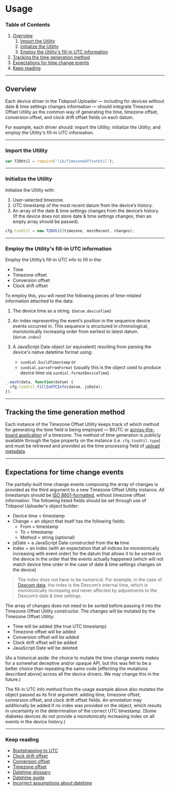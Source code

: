 # Usage

### Table of Contents

1. [Overview](#overview)
	1. [Import the Utility](#import-the-utility)
	2. [Initialize the Utility](#initialize-the-utility)
	3. [Employ the Utility's fill-in UTC information](#employ-the-utility's-fillin-utc-information)
2. [Tracking the time generation method](#tracking-the-time-generation-method)
3. [Expectations for time change events](#expectations-for-time-change-events)
4. [Keep reading](#keep-reading)

---

## Overview

Each device driver in the Tidepool Uploader — including for devices without date & time settings changes information — should integrate Timezone Offset Utility as the common way of generating the time, timezone offset, conversion offset, and clock drift offset fields on each datum.

For example, each driver should: import the Utility; initialize the Utility; and employ the Utility's fill-in UTC information.

---

### Import the Utility

```javascript
var TZOUtil = require('lib/TimezoneOffsetUtil');
```

---

### Initialize the Utility

Initialize the Utility with:

1. User-selected timezone.
2. UTC timestamp of the most recent datum from the device’s history.
3. An array of the date & time settings changes from the device’s history. (If the device does not store date & time settings changes, then an empty array should be passed).

```javascript
cfg.tzoUtil = new TZOUtil(timezone, mostRecent, changes);
```

---

### Employ the Utility's fill-in UTC information

Employ the Utility’s fill-in UTC info to fill in the:

* Time
* Timezone offset
* Conversion offset
* Clock drift offset

To employ this, you will need the following pieces of time-related information attached to the data:

1. The device time as a string.
(`datum.deviceTime`)

2. An index representing the event’s position in the sequence device events occurred in. This sequence is structured in chronological, monotonically increasing order from earliest to latest datum.
(`datum.index`)

3. A JavaScript Date object (or equivalent) resulting from parsing the device's native datetime format using:
	* `sundial.buildTimestamp` or
	* `sundial.parseFromFormat` (usually this is the object used to produce device time via `sundial.formatDeviceTime`)

```javascript
_.each(data, function(datum) {
  cfg.tzoUtil.fillInUTCInfo(datum, jsDate);
});
```

---

## Tracking the time generation method

Each instance of the Timezone Offset Utility keeps track of which method for generating the time field is being employed — BtUTC or [across-the-board application](../btutc.md#acrosstheboard-timezone-default) of a timezone. The method of time generation is publicly available through the type property on the instance (i.e. `cfg.tzoUtil.type`) and must be retrieved and provided as the time processing field of [upload metadata](../../device-data/data-types/pump-settings/upload.md).

---

## Expectations for time change events

The partially-built time change events composing the array of changes is provided as the third argument to a new Timezone Offset Utility instance. All timestamps should be [ISO 8601-formatted](../glossary.md#iso-8601), without timezone offset information. The following listed fields should be set through use of Tidepool Uploader's object builder:

* Device time = timestamp
*	Change = an object that itself has the following fields:
	* From = timestamp
	* To = timestamp
	* Method = string (optional)
* jsDate = a JavaScript Date constructed from the **to** time
* Index = an index (with an expectation that all indices be monotonically increasing with event order) for the datum that allows it to be sorted on the device in the order that the events actually happened (which will not match device time order in the case of date & time settings changes on the device)

<!-- theme: info -->

> The index does not have to be numerical. For example, in the case of [Dexcom data](../../device-data/data-types/cgm-settings.md), the index is the Dexcom’s internal time, which is monotonically increasing and never affected by adjustments to the Dexcom’s date & time settings.

The array of changes does not need to be sorted before passing it into the Timezone Offset Utility constructor. The changes will be mutated by the Timezone Offset Utility:

* Time will be added (the true UTC timestamp)
* Timezone offset will be added
* Conversion offset will be added
* Clock drift offset will be added
* JavaScript Date will be deleted

(As a historical aside: the choice to mutate the time change events makes for a somewhat deceptive and/or opaque API, but this was felt to be a better choice than repeating the same code [effecting the mutations described above] across all the device drivers. We may change this in the future.)

The fill-in UTC info method from the usage example above also mutates the object passed as its first argument: adding time, timezone offset, conversion offset, and clock drift offset fields. An annotation may additionally be added if no index was provided on the object, which results in uncertainty in the determination of the correct UTC timestamp. (Some diabetes devices do not provide a monotonically increasing index on all events in the device history.)

---

### Keep reading

* [Bootstrapping to UTC](../btutc.md)
* [Clock drift offset](./clock-drift.md)
* [Conversion offset](./conversion.md)
* [Timezone offset](./timezone.md)
* [Datetime glossary](../glossary.md)
* [Datetime guide](../../datetime.md)
* [Incorrect assumptions about datetime](../assumptions.md)
